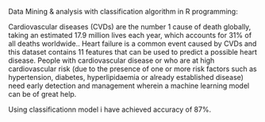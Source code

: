 Data Mining & analysis with classification algorithm in R programming:

Cardiovascular diseases (CVDs) are the number 1 cause of death globally, taking an estimated 17.9 
million lives each year, which accounts for 31% of all deaths worldwide.. Heart failure is a common
event caused by CVDs and this dataset contains 11 features that can be used to predict a possible heart disease.
People with cardiovascular disease or who are at high cardiovascular risk (due to the presence of one or more
risk factors such as hypertension, diabetes, hyperlipidaemia or already established disease) need early detection 
and management wherein a machine learning model can be of great help.


Using classificationn model i have achieved accuracy of 87%.



